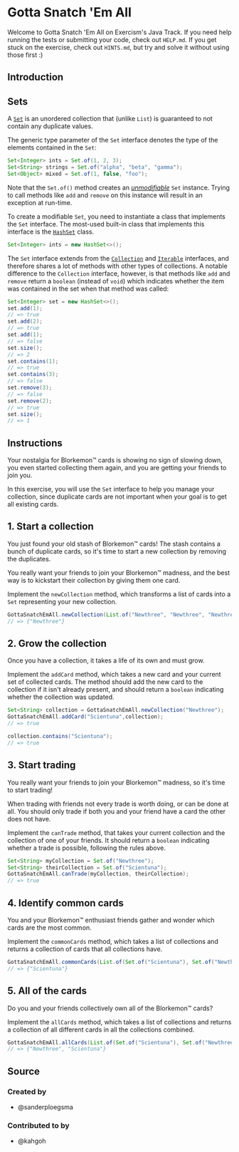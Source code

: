 # Gotta Snatch 'Em All

Welcome to Gotta Snatch 'Em All on Exercism's Java Track.
If you need help running the tests or submitting your code, check out `HELP.md`.
If you get stuck on the exercise, check out `HINTS.md`, but try and solve it without using those first :)

## Introduction

## Sets

A [`Set`][set-docs] is an unordered collection that (unlike `List`) is guaranteed to not contain any duplicate values.

The generic type parameter of the `Set` interface denotes the type of the elements contained in the `Set`:

```java
Set<Integer> ints = Set.of(1, 2, 3);
Set<String> strings = Set.of("alpha", "beta", "gamma");
Set<Object> mixed = Set.of(1, false, "foo");
```

Note that the `Set.of()` method creates an [_unmodifiable_][unmodifiable-set-docs] `Set` instance.
Trying to call methods like `add` and `remove` on this instance will result in an exception at run-time.

To create a modifiable `Set`, you need to instantiate a class that implements the `Set` interface.
The most-used built-in class that implements this interface is the [`HashSet`][hashset-docs] class.

```java
Set<Integer> ints = new HashSet<>();
```

The `Set` interface extends from the [`Collection`][collection-docs] and [`Iterable`][iterable-docs] interfaces, and therefore shares a lot of methods with
other types of collections.
A notable difference to the `Collection` interface, however, is that methods like `add` and `remove` return a `boolean` (instead of `void`) which indicates
whether the item was contained in the set when that method was called:

```java
Set<Integer> set = new HashSet<>();
set.add(1);
// => true
set.add(2);
// => true
set.add(1);
// => false
set.size();
// => 2
set.contains(1);
// => true
set.contains(3);
// => false
set.remove(3);
// => false
set.remove(2);
// => true
set.size();
// => 1
```

[collection-docs]: https://docs.oracle.com/en/java/javase/21/docs/api/java.base/java/util/Collection.html

[hashset-docs]: https://docs.oracle.com/en/java/javase/21/docs/api/java.base/java/util/HashSet.html

[iterable-docs]: https://docs.oracle.com/en/java/javase/21/docs/api/java.base/java/lang/Iterable.html

[set-docs]: https://docs.oracle.com/en/java/javase/21/docs/api/java.base/java/util/Set.html

[unmodifiable-set-docs]: https://docs.oracle.com/en/java/javase/21/docs/api/java.base/java/util/Set.html#unmodifiable

## Instructions

Your nostalgia for Blorkemon™️ cards is showing no sign of slowing down, you even started collecting them again, and you
are getting your friends to join you.

In this exercise, you will use the `Set` interface to help you manage your collection, since duplicate cards are not
important when your goal is to get all existing cards.

## 1. Start a collection

You just found your old stash of Blorkemon™️ cards!
The stash contains a bunch of duplicate cards, so it's time to start a new collection by removing the duplicates.

You really want your friends to join your Blorkemon™️ madness, and the best way is to kickstart their collection by
giving them one card.

Implement the `newCollection` method, which transforms a list of cards into a `Set` representing your new collection.

```java
GottaSnatchEmAll.newCollection(List.of("Newthree", "Newthree", "Newthree"));
// => {"Newthree"}
```

## 2. Grow the collection

Once you have a collection, it takes a life of its own and must grow.

Implement the `addCard` method, which takes a new card and your current set of collected cards.
The method should add the new card to the collection if it isn't already present, and should return a `boolean`
indicating whether the collection was updated.

```java
Set<String> collection = GottaSnatchEmAll.newCollection("Newthree");
GottaSnatchEmAll.addCard("Scientuna",collection);
// => true

collection.contains("Scientuna");
// => true
```

## 3. Start trading

You really want your friends to join your Blorkemon™️ madness, so it's time to start trading!

When trading with friends not every trade is worth doing, or can be done at all.
You should only trade if both you and your friend have a card the other does not have.

Implement the `canTrade` method, that takes your current collection and the collection of one of your friends.
It should return a `boolean` indicating whether a trade is possible, following the rules above.

```java
Set<String> myCollection = Set.of("Newthree");
Set<String> theirCollection = Set.of("Scientuna");
GottaSnatchEmAll.canTrade(myCollection, theirCollection);
// => true
```

## 4. Identify common cards

You and your Blorkemon™️ enthusiast friends gather and wonder which cards are the most common.

Implement the `commonCards` method, which takes a list of collections and returns a collection of cards that all collections
have.

```java
GottaSnatchEmAll.commonCards(List.of(Set.of("Scientuna"), Set.of("Newthree","Scientuna")));
// => {"Scientuna"}
```

## 5. All of the cards

Do you and your friends collectively own all of the Blorkemon™️ cards?

Implement the `allCards` method, which takes a list of collections and returns a collection of all different cards in
all the collections combined.

```java
GottaSnatchEmAll.allCards(List.of(Set.of("Scientuna"), Set.of("Newthree","Scientuna")));
// => {"Newthree", "Scientuna"}
```

## Source

### Created by

- @sanderploegsma

### Contributed to by

- @kahgoh
